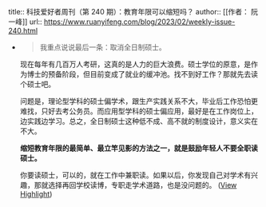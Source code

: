 title:: 科技爱好者周刊（第 240 期）：教育年限可以缩短吗？
author:: [[作者： 阮一峰]]
url:: https://www.ruanyifeng.com/blog/2023/02/weekly-issue-240.html

- > 我重点说说最后一条：取消全日制硕士。
  
  现在每年有几百万人考研，这真的是人力的巨大浪费。硕士学位的原意，是作为博士的预备阶段，但目前变成了就业的缓冲池。找不到好工作？那就先去读个硕士吧。
  
  问题是，理论型学科的硕士偏学术，跟生产实践关系不大，毕业后工作恐怕更难找，只好去考公务员。而应用型学科的硕士偏应用，最好是在工作岗位上，边实践边学习。总之，全日制硕士这种低不成、高不就的制度设计，意义实在不大。
  
  **缩短教育年限的最简单、最立竿见影的方法之一，就是鼓励年轻人不要全职读硕士。**
  
  你要读硕士，可以的，就在工作中兼职读。如果以后，你发现自己对学术有兴趣，那就选择再回学校读博，专职走学术道路，也是没问题的。 ([View Highlight](https://read.readwise.io/read/01grafjrkvnnstpyedmqzzt7cp))